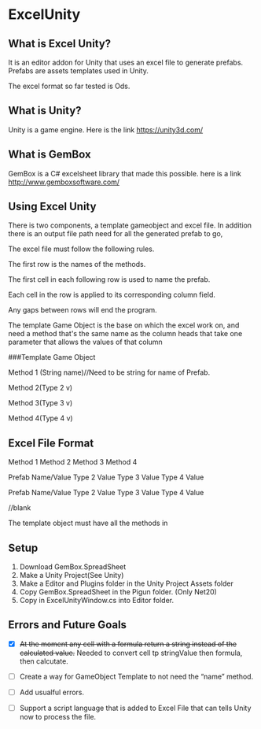 # ExcelUnity
## What is Excel Unity?


It is an editor addon for Unity that uses an excel file to generate prefabs. Prefabs are assets templates used in Unity. 

The excel format so far tested is Ods.

## What is Unity?
Unity is a game engine. Here is the link https://unity3d.com/


## What is GemBox
GemBox is a C# excelsheet library that made this possible. here is a link http://www.gemboxsoftware.com/


## Using Excel Unity


There is two components, a template gameobject and excel file. In addition there is an output file path need for all the generated prefab to go,


The excel file must follow the following rules.


The first row is the names of the methods.

The first cell in each following row is used to name the prefab.

Each cell in the row is applied to its corresponding column field.

Any gaps between rows will end the program.


The template Game Object is the base on which the excel work on, and need a method that's the same name as the column heads that take one parameter that allows the values of that column 


###Template Game Object


Method 1 (String name)//Need to be string for name of Prefab. 

Method 2(Type 2  v)

Method 3(Type 3 v)

Method 4(Type 4 v)


## Excel File Format



Method 1           Method 2      Method 3       Method 4

Prefab Name/Value  Type 2 Value  Type 3 Value  Type 4 Value

Prefab Name/Value  Type 2 Value  Type 3 Value  Type 4 Value

//blank


The template object must have all the methods in 

## Setup

1. Download GemBox.SpreadSheet
2. Make a Unity Project(See Unity)
3. Make a Editor and Plugins folder in the Unity Project Assets folder
4. Copy GemBox.SpreadSheet in the Pigun folder. (Only Net20)
5. Copy in ExcelUnityWindow.cs into Editor folder.



## Errors and Future Goals 


- [x] ~~At the moment any cell with a formula return a string instead of the calculated value.~~ Needed to convert cell tp stringValue then formula, then calcutate.

- [ ] Create a way for GameObject Template to not need the “name” method.  


- [ ] Add usualful errors.


- [ ] Support a script language that is added to Excel File that can tells Unity now to process the file.

